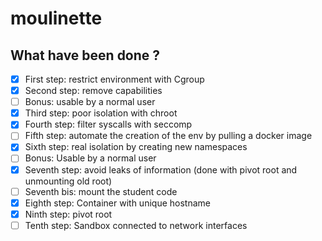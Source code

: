 # moulinette

## What have been done ?

- [X] First step: restrict environment with Cgroup
- [X] Second step: remove capabilities
- [ ] Bonus: usable by a normal user
- [X] Third step: poor isolation with chroot
- [X] Fourth step: filter syscalls with seccomp
- [ ] Fifth step: automate the creation of the env by pulling a docker image
- [X] Sixth step: real isolation by creating new namespaces
- [ ] Bonus: Usable by a normal user
- [X] Seventh step: avoid leaks of information (done with pivot root and unmounting old root)
- [ ] Seventh bis: mount the student code
- [X] Eighth step: Container with unique hostname
- [X] Ninth step: pivot root
- [ ] Tenth step: Sandbox connected to network interfaces